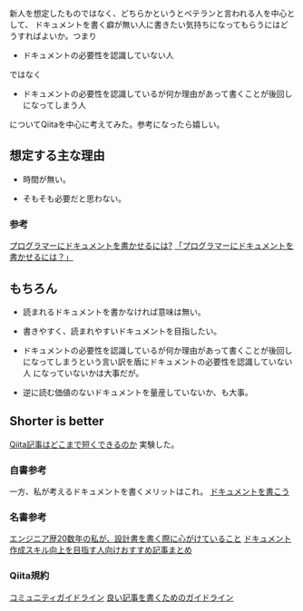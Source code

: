 新人を想定したものではなく、どちらかというとベテランと言われる人を中心として、
ドキュメントを書く癖が無い人に書きたい気持ちになってもらうにはどうすればよいか。つまり

- ドキュメントの必要性を認識していない人 

ではなく

- ドキュメントの必要性を認識しているが何か理由があって書くことが後回しになってしまう人

についてQiitaを中心に考えてみた。参考になったら嬉しい。


## 想定する主な理由

- 時間が無い。

- そもそも必要だと思わない。

### 参考
[プログラマーにドキュメントを書かせるには?](https://developers.srad.jp/story/12/01/17/0133243/)
[「プログラマーにドキュメントを書かせるには？」](http://javablack.hatenablog.com/entry/20120129/p2)



## もちろん

- 読まれるドキュメントを書かなければ意味は無い。

- 書きやすく、読まれやすいドキュメントを目指したい。

- ドキュメントの必要性を認識しているが何か理由があって書くことが後回しになってしまうという言い訳を盾にドキュメントの必要性を認識していない人 になっていないかは大事だが。

- 逆に読む価値のないドキュメントを量産していないか、も大事。


## Shorter is better 

[Qiita記事はどこまで短くできるのか](https://qiita.com/e99h2121/items/3c8df3b84a3d91128833) 実験した。

### 自書参考
一方、私が考えるドキュメントを書くメリットはこれ。
[ドキュメントを書こう](https://qiita.com/e99h2121/items/5e100b195e12220a338e)

### 名書参考
[エンジニア歴20数年の私が、設計書を書く際に心がけていること](https://qiita.com/y-some/items/90651c1e27f7798f87c6)
[ドキュメント作成スキル向上を目指す人向けおすすめ記事まとめ](https://qiita.com/yasuoyasuo/items/1eb7298f91a44dce7abc)

### Qiita規約
[コミュニティガイドライン](https://help.qiita.com/ja/articles/qiita-community-guideline)
[良い記事を書くためのガイドライン](https://help.qiita.com/ja/articles/qiita-article-guideline)
